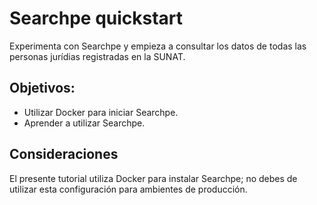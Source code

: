# Searchpe quickstart

Experimenta con Searchpe y empieza a consultar los datos de todas las personas jurídias registradas en la SUNAT.

## Objetivos:

- Utilizar Docker para iniciar Searchpe.
- Aprender a utilizar Searchpe.

## Consideraciones

El presente tutorial utiliza Docker para instalar Searchpe; no debes de utilizar esta configuración para ambientes de producción.
